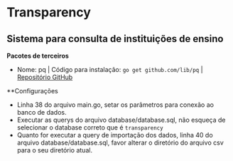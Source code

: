 # Transparency
## Sistema para consulta de instituições de ensino

**Pacotes de terceiros**
* Nome: pq | Código para instalação: `go get github.com/lib/pq` | [Repositório GitHub](https://github.com/lib/pq "Repositório GitHub") 

**Configurações
* Linha 38 do arquivo main.go, setar os parâmetros para conexão ao banco de dados.
* Executar as querys do arquivo database/database.sql, não esqueça de selecionar o database correto que é `transparency`
* Quanto for executar a query de importação dos dados, linha 40 do arquivo database/database.sql, favor alterar o diretório do arquivo csv para o seu diretório atual.